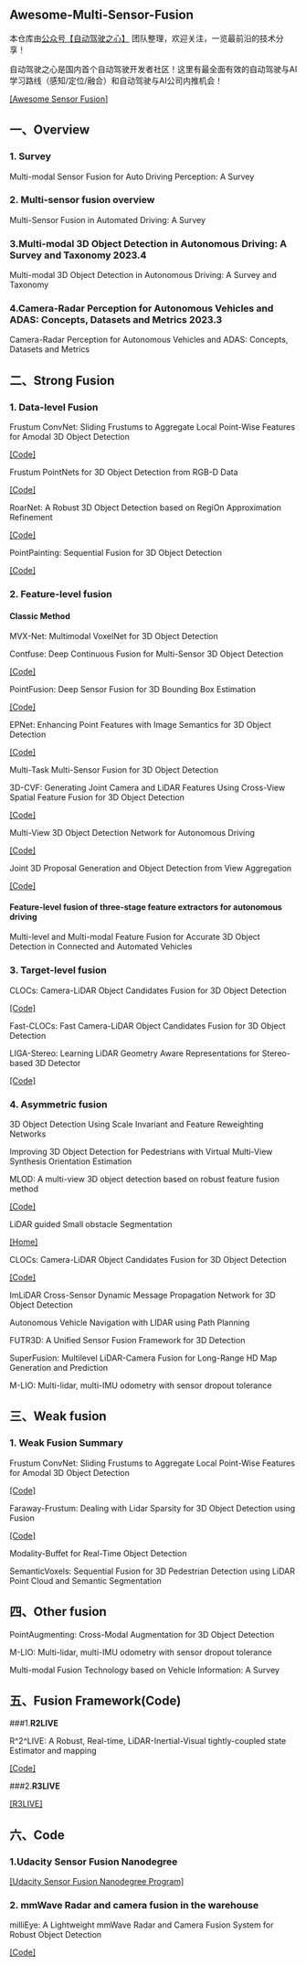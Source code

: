 ## Awesome-Multi-Sensor-Fusion

本仓库由[公众号【自动驾驶之心】](https://mp.weixin.qq.com/s?__biz=Mzg2NzUxNTU1OA==&mid=2247542481&idx=1&sn=c6d8609491a128233c3c3b91d68d22a6&chksm=ceb80b18f9cf820e789efd75947633aec9d2f1e8b58c29e5051c05a64b21ae63c244d54886a1&token=11182364&lang=zh_CN#rd) 团队整理，欢迎关注，一览最前沿的技术分享！

自动驾驶之心是国内首个自动驾驶开发者社区！这里有最全面有效的自动驾驶与AI学习路线（感知/定位/融合）和自动驾驶与AI公司内推机会！

[[Awesome Sensor Fusion]](https://github.com/stanleyw-tw/awesome-sensor-fusion)

## 一、Overview

### 1. Survey

Multi-modal Sensor Fusion for Auto Driving Perception: A Survey

### 2. Multi-sensor fusion overview

Multi-Sensor Fusion in Automated Driving: A Survey

### 3.Multi-modal 3D Object Detection in Autonomous Driving: A Survey and Taxonomy 2023.4

Multi-modal 3D Object Detection in Autonomous Driving: A Survey and Taxonomy

### 4.Camera-Radar Perception for Autonomous Vehicles and ADAS: Concepts, Datasets and Metrics 2023.3

Camera-Radar Perception for Autonomous Vehicles and ADAS: Concepts, Datasets and Metrics

## 二、Strong Fusion

### 1. Data-level Fusion

Frustum ConvNet: Sliding Frustums to Aggregate Local Point-Wise Features for Amodal 3D Object Detection

[[Code]](https://github.com/zhixinwang/frustum-convnet)

Frustum PointNets for 3D Object Detection from RGB-D Data

[[Code]](https://github.com/charlesq34/frustum-pointnets)

RoarNet: A Robust 3D Object Detection based on RegiOn Approximation Refinement

[[Code]](https://github.com/collector-m/RoarNet)

PointPainting: Sequential Fusion for 3D Object Detection

[[Code]](https://github.com/Song-Jingyu/PointPainting)

### 2. Feature-level fusion

#### Classic Method

MVX-Net: Multimodal VoxelNet for 3D Object Detection

Contfuse: Deep Continuous Fusion for Multi-Sensor 3D Object Detection

[[Code]](https://github.com/JaHorL/Contfuse)

PointFusion: Deep Sensor Fusion for 3D Bounding Box Estimation

[[Code]](https://github.com/JuliaChae/Pointfusion)

EPNet: Enhancing Point Features with Image Semantics for 3D Object Detection

[[Code]](https://github.com/happinesslz/EPNet)

Multi-Task Multi-Sensor Fusion for 3D Object Detection

3D-CVF: Generating Joint Camera and LiDAR Features Using Cross-View Spatial Feature Fusion for 3D Object Detection

[[Code]](https://github.com/rasd3/3D-CVF)

Multi-View 3D Object Detection Network for Autonomous Driving

[[Code]](https://github.com/bostondiditeam/MV3D)

Joint 3D Proposal Generation and Object Detection from View Aggregation

[[Code]](https://github.com/kujason/avod)

#### Feature-level fusion of three-stage feature extractors for autonomous driving

Multi-level and Multi-modal Feature Fusion for Accurate 3D Object Detection in Connected and Automated Vehicles

### 3. Target-level fusion

CLOCs: Camera-LiDAR Object Candidates Fusion for 3D Object Detection

[[Code]](https://github.com/pangsu0613/CLOCs)

Fast-CLOCs: Fast Camera-LiDAR Object Candidates Fusion for 3D Object Detection

LIGA-Stereo: Learning LiDAR Geometry Aware Representations for Stereo-based 3D Detector

[[Code]](https://github.com/xy-guo/LIGA-Stereo)

### 4. Asymmetric fusion

3D Object Detection Using Scale Invariant and Feature Reweighting Networks

Improving 3D Object Detection for Pedestrians with Virtual Multi-View Synthesis Orientation Estimation

MLOD: A multi-view 3D object detection based on robust feature fusion method

[[Code]](https://github.com/JianDeng2018/MLOD)

LiDAR guided Small obstacle Segmentation

[[Home]](https://small-obstacle-dataset.github.io/)

CLOCs: Camera-LiDAR Object Candidates Fusion for 3D Object Detection

[[Code]](https://github.com/pangsu0613/CLOCs/tree/spconv-removed)

ImLiDAR Cross-Sensor Dynamic Message Propagation Network for 3D Object Detection

Autonomous Vehicle Navigation with LIDAR using Path Planning

FUTR3D: A Unified Sensor Fusion Framework for 3D Detection

SuperFusion: Multilevel LiDAR-Camera Fusion for Long-Range HD Map Generation and Prediction

M-LIO: Multi-lidar, multi-IMU odometry with sensor dropout tolerance

## 三、Weak fusion

### 1. Weak Fusion Summary

Frustum ConvNet: Sliding Frustums to Aggregate Local Point-Wise Features for Amodal 3D Object Detection

[[Code]](https://github.com/zhixinwang/frustum-convnet)

Faraway-Frustum: Dealing with Lidar Sparsity for 3D Object Detection using Fusion

[[Code]](https://github.com/dongfang-steven-yang/faraway-frustum)

Modality-Buffet for Real-Time Object Detection

SemanticVoxels: Sequential Fusion for 3D Pedestrian Detection using LiDAR Point Cloud and Semantic Segmentation

## 四、Other fusion

PointAugmenting: Cross-Modal Augmentation for 3D Object Detection

M-LIO: Multi-lidar, multi-IMU odometry with sensor dropout tolerance

Multi-modal Fusion Technology based on Vehicle Information: A Survey 

## 五、Fusion Framework(Code)

###1.**R2LIVE**

R^2^LIVE: A Robust, Real-time, LiDAR-Inertial-Visual tightly-coupled state Estimator and mapping

[[Code]](https://github.com/hku-mars/r2live)

###2.**R3LIVE**

[[R3LIVE]](https://github.com/hku-mars/r3live)

## 六、Code

### 1.**Udacity Sensor Fusion Nanodegree**

[[Udacity Sensor Fusion Nanodegree Program]](https://github.com/fanweng/Udacity-Sensor-Fusion-Nanodegree)

### 2. mmWave Radar and camera fusion in the warehouse

milliEye: A Lightweight mmWave Radar and Camera Fusion System for Robust Object Detection

[[Code]](https://github.com/sxontheway/milliEye)






